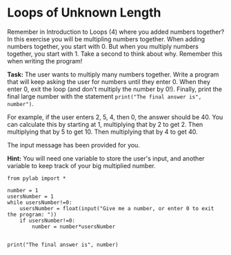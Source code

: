 # Loops of Unknown Length

Remember in Introduction to Loops (4) where you added numbers together? In this exercise you will be multipling numbers together. When adding numbers together, you start with 0. But when you multiply numbers together, you start with 1. Take a second to think about why. Remember this when writing the program!

**Task:** The user wants to multiply many numbers together. Write a program that will keep asking the user for numbers until they enter 0. When they enter 0, exit the loop (and don't multiply the number by 0!). Finally, print the final large number with the statement `print("The final answer is", number")`.

For example, if the user enters 2, 5, 4, then 0, the answer should be 40. You can calculate this by starting at 1, multiplying that by 2 to get 2. Then multiplying that by 5 to get 10. Then multiplying that by 4 to get 40. 

The input message has been provided for you.

**Hint:** You will need one variable to store the user's input, and another variable to keep track of your big multiplied number.

```
from pylab import *

number = 1
usersNumber = 1
while usersNumber!=0:
    usersNumber = float(input("Give me a number, or enter 0 to exit the program: "))
    if usersNumber!=0:
        number = number*usersNumber


print("The final answer is", number)


```
